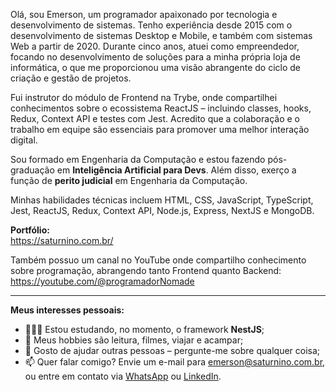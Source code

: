 Olá, sou Emerson, um programador apaixonado por tecnologia e desenvolvimento de sistemas. Tenho experiência desde 2015 com o desenvolvimento de sistemas Desktop e Mobile, e também com sistemas Web a partir de 2020. Durante cinco anos, atuei como empreendedor, focando no desenvolvimento de soluções para a minha própria loja de informática, o que me proporcionou uma visão abrangente do ciclo de criação e gestão de projetos.

Fui instrutor do módulo de Frontend na Trybe, onde compartilhei conhecimentos sobre o ecossistema ReactJS – incluindo classes, hooks, Redux, Context API e testes com Jest. Acredito que a colaboração e o trabalho em equipe são essenciais para promover uma melhor interação digital.

Sou formado em Engenharia da Computação e estou fazendo pós-graduação em **Inteligência Artificial para Devs**. Além disso, exerço a função de **perito judicial** em Engenharia da Computação.

Minhas habilidades técnicas incluem HTML, CSS, JavaScript, TypeScript, Jest, ReactJS, Redux, Context API, Node.js, Express, NextJS e MongoDB.

**Portfólio:**  
https://saturnino.com.br/

Também possuo um canal no YouTube onde compartilho conhecimento sobre programação, abrangendo tanto Frontend quanto Backend:  
https://youtube.com/@programadorNomade

---

**Meus interesses pessoais:**

- 👨🏽‍💻 Estou estudando, no momento, o framework **NestJS**;
- 🤔 Meus hobbies são leitura, filmes, viajar e acampar;
- 💬 Gosto de ajudar outras pessoas – pergunte-me sobre qualquer coisa;
- 📫 Quer falar comigo? Envie um e-mail para emerson@saturnino.com.br, ou entre em contato via [WhatsApp](https://web.whatsapp.com/send?phone=5519982302626&text=Ol%C3%A1+vi+seu+perfil+no+github) ou [LinkedIn](https://www.linkedin.com/in/emerson-saturnino/).
